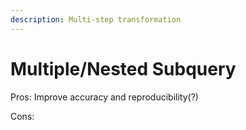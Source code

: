 ```yaml
---
description: Multi-step transformation
---
```


# Multiple/Nested Subquery

Pros: Improve accuracy and reproducibility\(?\)

Cons: 

